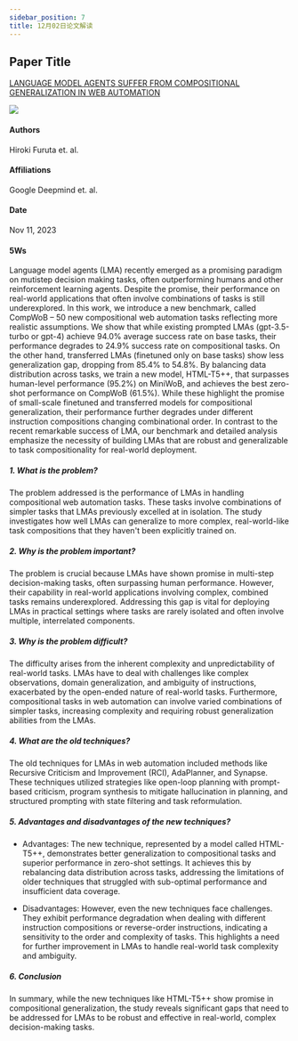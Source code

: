 ```yaml
---
sidebar_position: 7
title: 12月02日论文解读
---
```


## Paper Title
[LANGUAGE MODEL AGENTS SUFFER FROM COMPOSITIONAL GENERALIZATION IN WEB AUTOMATION](https://github.com/weijiang2023/Suanfamama-kb/blob/main/kb/computer.science/TASKS.2311.18751v1.pdf)

![](./20231202/fig.1.png)

#### Authors
Hiroki Furuta et. al.

#### Affiliations
Google Deepmind et. al.

#### Date
Nov 11, 2023

#### 5Ws
Language model agents (LMA) recently emerged as a promising paradigm on mutistep decision making tasks, often outperforming humans and other reinforcement learning agents. Despite the promise, their performance on real-world applications that often involve combinations of tasks is still underexplored. In this work, we introduce a new benchmark, called CompWoB – 50 new compositional web automation tasks reflecting more realistic assumptions. We show that while existing prompted LMAs (gpt-3.5-turbo or gpt-4) achieve 94.0% average success rate on base tasks, their performance degrades to 24.9% success rate on compositional tasks. On the other hand, transferred LMAs (finetuned only on base tasks) show less generalization gap, dropping from 85.4% to 54.8%. By balancing data distribution across tasks, we train a new model, HTML-T5++, that surpasses human-level performance (95.2%) on MiniWoB, and achieves the best zero-shot performance on CompWoB (61.5%). While these highlight the promise of small-scale finetuned and transferred models for compositional generalization, their performance further degrades under different instruction compositions changing combinational order. In contrast to the recent remarkable success of LMA, our benchmark and detailed analysis emphasize the necessity of building LMAs that are robust and generalizable to task compositionality for real-world deployment.

##### 1. What is the problem?
The problem addressed is the performance of LMAs in handling compositional web automation tasks. These tasks involve combinations of simpler tasks that LMAs previously excelled at in isolation. The study investigates how well LMAs can generalize to more complex, real-world-like task compositions that they haven't been explicitly trained on​​​​.

##### 2. Why is the problem important?
The problem is crucial because LMAs have shown promise in multi-step decision-making tasks, often surpassing human performance. However, their capability in real-world applications involving complex, combined tasks remains underexplored. Addressing this gap is vital for deploying LMAs in practical settings where tasks are rarely isolated and often involve multiple, interrelated components​​​​.

##### 3. Why is the problem difficult?
The difficulty arises from the inherent complexity and unpredictability of real-world tasks. LMAs have to deal with challenges like complex observations, domain generalization, and ambiguity of instructions, exacerbated by the open-ended nature of real-world tasks. Furthermore, compositional tasks in web automation can involve varied combinations of simpler tasks, increasing complexity and requiring robust generalization abilities from the LMAs​​.

##### 4. What are the old techniques?
The old techniques for LMAs in web automation included methods like Recursive Criticism and Improvement (RCI), AdaPlanner, and Synapse. These techniques utilized strategies like open-loop planning with prompt-based criticism, program synthesis to mitigate hallucination in planning, and structured prompting with state filtering and task reformulation​​.

##### 5. Advantages and disadvantages of the new techniques?
* Advantages: The new technique, represented by a model called HTML-T5++, demonstrates better generalization to compositional tasks and superior performance in zero-shot settings. It achieves this by rebalancing data distribution across tasks, addressing the limitations of older techniques that struggled with sub-optimal performance and insufficient data coverage​​.

* Disadvantages: However, even the new techniques face challenges. They exhibit performance degradation when dealing with different instruction compositions or reverse-order instructions, indicating a sensitivity to the order and complexity of tasks. This highlights a need for further improvement in LMAs to handle real-world task complexity and ambiguity​​.

##### 6. Conclusion
In summary, while the new techniques like HTML-T5++ show promise in compositional generalization, the study reveals significant gaps that need to be addressed for LMAs to be robust and effective in real-world, complex decision-making tasks​​.